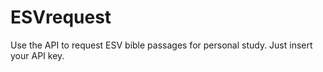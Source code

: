 # ESVrequest
Use the API to request ESV bible passages for personal study. Just insert your API key.
